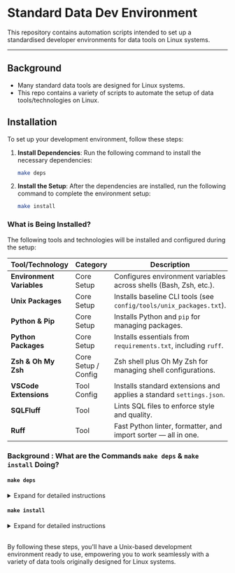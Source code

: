 # Standard Data Dev Environment

This repository contains automation scripts intended to set up a standardised developer environments for data tools on Linux systems.

---

## Background

* Many standard data tools are designed for Linux systems.
* This repo contains a variety of scripts to automate the setup of data tools/technologies on Linux.

## Installation

To set up your development environment, follow these steps:

1. **Install Dependencies**: Run the following command to install the necessary dependencies:

    ```bash
    make deps
    ```

2. **Install the Setup**: After the dependencies are installed, run the following command to complete the environment setup:

    ```bash
    make install
    ```

### What is Being Installed?

The following tools and technologies will be installed and configured during the setup:

| **Tool/Technology**              | **Category**        | **Description**                                                      |
| -------------------------------- | ------------------- | -------------------------------------------------------------------- |
| **Environment Variables**        | Core Setup          | Configures environment variables across shells (Bash, Zsh, etc.).    |
| **Unix Packages**                | Core Setup          | Installs baseline CLI tools (see `config/tools/unix_packages.txt`).  |
| **Python & Pip**                 | Core Setup          | Installs Python and `pip` for managing packages.                     |
| **Python Packages**              | Core Setup          | Installs essentials from `requirements.txt`, including `ruff`.       |
| **Zsh & Oh My Zsh**              | Core Setup / Config | Zsh shell plus Oh My Zsh for managing shell configurations.          |
| **VSCode Extensions** | Tool Config         | Installs standard extensions and applies a standard `settings.json`. |
| **SQLFluff**                     | Tool                | Lints SQL files to enforce style and quality.                        |
| **Ruff**                         | Tool                | Fast Python linter, formatter, and import sorter — all in one.       |

### Background : What are the Commands `make deps` & `make install` Doing?

#### `make deps`

<details>
<summary>Expand for detailed instructions</summary>

Running `make deps` will automatically:

| **Step**                        | **Description**                                                              |
|----------------------------------|------------------------------------------------------------------------------|
| **Install Zsh**                  | Installs Zsh, the shell used for your environment.                           |
| **Install Oh My Zsh**            | Installs the `Oh My Zsh` framework to enhance the Zsh shell experience.      |
| **Set Up Environment Variables** | Configures the necessary environment variables across different shell configurations (e.g., Bash, Zsh). |

</details>

#### `make install`

<details>
<summary>Expand for detailed instructions</summary>

After running `make deps`, you need to run `make install` to complete the installation:

Running `make install` executes `src/sh/setup_environment.sh`, which performs the following:

| **Step**                         | **Description**                                                                              |
| -------------------------------- | -------------------------------------------------------------------------------------------- |
| **Baseline Unix Packages**       | Installs essential CLI tools (see `config/tools/unix_packages.txt`).                         |
| **Python & Pip**                 | Installs Python and `pip`.                                                                   |
| **Python Packages**              | Installs packages from `requirements.txt` — includes `ruff` for Python linting & formatting. |
| **VSCode Extensions & Settings** | Installs standard extensions and applies the `settings.json` template.                       |
| **SQLFluff**                     | Lints SQL files for consistent style.                                                        |
| **Ruff**                         | Provides fast linting, formatting, and import sorting for Python code.                       |                                                                                                       |

</details><br/>

By following these steps, you'll have a Unix-based development environment ready to use, empowering you to work seamlessly with a variety of data tools originally designed for Linux systems.
